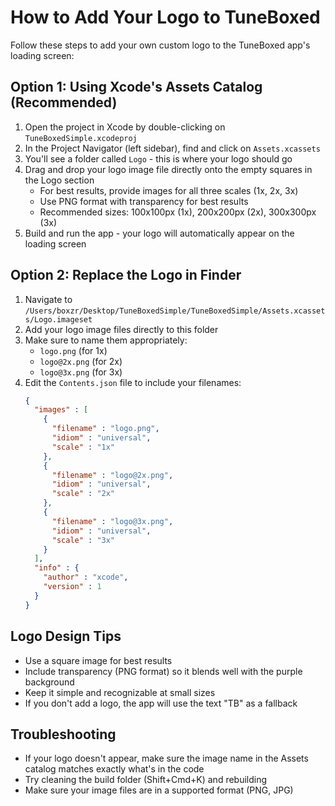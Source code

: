# How to Add Your Logo to TuneBoxed

Follow these steps to add your own custom logo to the TuneBoxed app's loading screen:

## Option 1: Using Xcode's Assets Catalog (Recommended)

1. Open the project in Xcode by double-clicking on `TuneBoxedSimple.xcodeproj`
2. In the Project Navigator (left sidebar), find and click on `Assets.xcassets`
3. You'll see a folder called `Logo` - this is where your logo should go
4. Drag and drop your logo image file directly onto the empty squares in the Logo section
   - For best results, provide images for all three scales (1x, 2x, 3x)
   - Use PNG format with transparency for best results
   - Recommended sizes: 100x100px (1x), 200x200px (2x), 300x300px (3x)
5. Build and run the app - your logo will automatically appear on the loading screen

## Option 2: Replace the Logo in Finder

1. Navigate to `/Users/boxzr/Desktop/TuneBoxedSimple/TuneBoxedSimple/Assets.xcassets/Logo.imageset`
2. Add your logo image files directly to this folder
3. Make sure to name them appropriately:
   - `logo.png` (for 1x)
   - `logo@2x.png` (for 2x)
   - `logo@3x.png` (for 3x)
4. Edit the `Contents.json` file to include your filenames:
   ```json
   {
     "images" : [
       {
         "filename" : "logo.png",
         "idiom" : "universal",
         "scale" : "1x"
       },
       {
         "filename" : "logo@2x.png",
         "idiom" : "universal",
         "scale" : "2x"
       },
       {
         "filename" : "logo@3x.png",
         "idiom" : "universal",
         "scale" : "3x"
       }
     ],
     "info" : {
       "author" : "xcode",
       "version" : 1
     }
   }
   ```

## Logo Design Tips

- Use a square image for best results
- Include transparency (PNG format) so it blends well with the purple background
- Keep it simple and recognizable at small sizes
- If you don't add a logo, the app will use the text "TB" as a fallback

## Troubleshooting

- If your logo doesn't appear, make sure the image name in the Assets catalog matches exactly what's in the code
- Try cleaning the build folder (Shift+Cmd+K) and rebuilding
- Make sure your image files are in a supported format (PNG, JPG) 
